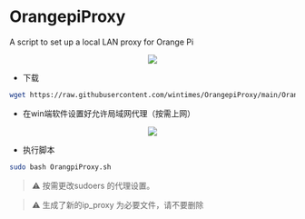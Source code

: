 # OrangepiProxy
A script to set up a local LAN proxy for Orange Pi
<div align=center>
<img src="https://cdn.jsdelivr.net/gh/wintimes/PicGo_Repo_Mellow@main//20220516222654.png" />
</div> 

* 下载
```bash
wget https://raw.githubusercontent.com/wintimes/OrangepiProxy/main/OrangepiProxy.sh
```
* 在win端软件设置好允许局域网代理（按需上网）
<div align=center>
<img src="https://cdn.jsdelivr.net/gh/wintimes/PicGo_Repo_Mellow@main//20220516080837.png" />
</div>


* 执行脚本
```bash
sudo bash OrangpiProxy.sh
```
> :warning: 按需更改sudoers 的代理设置。

> :warning: 生成了新的ip_proxy 为必要文件，请不要删除
